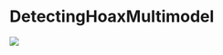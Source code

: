 # DetectingHoaxMultimodel

<img align="left" src="https://github.com/rizalarb/Application-Multimodel-Deep-Learning-Detecting-Hoax-News-Turnbackhoax.id-CNN/blob/master/Cover PA English.jpg"> 

